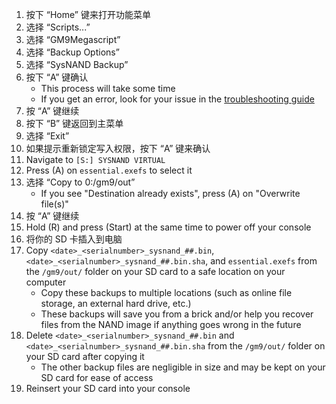 1. 按下 “Home” 键来打开功能菜单
2. 选择 “Scripts...”
3. 选择 “GM9Megascript”
4. 选择 “Backup Options”
5. 选择 “SysNAND Backup”
6. 按下 “A” 键确认
   - This process will take some time
   - If you get an error, look for your issue in the [troubleshooting guide](troubleshooting#finalizing-setup)
7. 按 “A” 键继续
8. 按下 “B” 键返回到主菜单
9. 选择 “Exit”
10. 如果提示重新锁定写入权限，按下 “A” 键来确认
11. Navigate to `[S:] SYSNAND VIRTUAL`
12. Press (A) on `essential.exefs` to select it
13. 选择 “Copy to 0:/gm9/out”
    - If you see "Destination already exists", press (A) on "Overwrite file(s)"
14. 按 “A” 键继续
15. Hold (R) and press (Start) at the same time to power off your console
16. 将你的 SD 卡插入到电脑
17. Copy `<date>_<serialnumber>_sysnand_##.bin`, `<date>_<serialnumber>_sysnand_##.bin.sha`, and `essential.exefs` from the `/gm9/out/` folder on your SD card to a safe location on your computer
    - Copy these backups to multiple locations (such as online file storage, an external hard drive, etc.)
    - These backups will save you from a brick and/or help you recover files from the NAND image if anything goes wrong in the future
18. Delete `<date>_<serialnumber>_sysnand_##.bin` and `<date>_<serialnumber>_sysnand_##.bin.sha` from the `/gm9/out/` folder on your SD card after copying it
    - The other backup files are negligible in size and may be kept on your SD card for ease of access
19. Reinsert your SD card into your console
